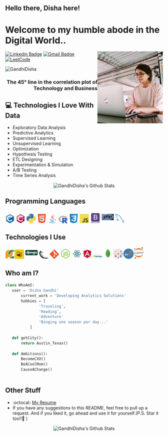 ## Hello there, Disha here!

<h1>Welcome to my humble abode in the Digital World..</h1> 

<img src = 'https://raw.githubusercontent.com/GandhiDisha/GandhiDisha/main/images/myself.JPG' alt = 'A little code here and there' align='right' height="230px"/>

[![Linkedin Badge](https://img.shields.io/badge/-dishagandhi-blue?style=flat-square&logo=Linkedin&logoColor=white&link=https://linkedin.com/in/dishagandhi24)](https://linkedin.com/in/dishagandhi24) [![Gmail Badge](https://img.shields.io/badge/-disha.gandhi@utexas.edu-c14438?style=flat-square&logo=Gmail&logoColor=white&link=mailto:disha.gandhi@utexas.edu)](mailto:disha.gandhi@utexas.edu) [![LeetCode](https://img.shields.io/badge/dynamic/json?style=plastic&labelColor=black&color=%23ffa116&label=Solved&query=solvedOverTotal&url=https%3A%2F%2Fleetcode-badge.vercel.app%2Fapi%2Fusers%2Fapraneetkumar&logo=leetcode&logoColor=yellow)](https://leetcode.com/apraneetkumar/)
<p align="left"> <img src="https://komarev.com/ghpvc/?username=GandhiDisha" alt="GandhiDisha" /> </p>

<h3 style="text-align: right">The 45° line in the correlation plot of Technology and Business</h3>

## :computer: Technologies I Love With Data
* Exploratory Data Analysis
* Predictive Analytics
* Supervised Learning
* Unsupervised Learning
* Optimization
* Hypothesis Testing
* ETL Designing
* Experimentation & Simulation
* A/B Testing
* Time Series Analysis


<p align="center">
<img width="450" align="center" src="https://github-readme-stats-ruby-one.vercel.app/api/top-langs/?username=GandhiDisha&layout=compact" alt="GandhiDisha's Github Stats" />
</p>

## Programming Languages
<img src = 'https://raw.githubusercontent.com/GandhiDisha/GandhiDisha/main/images/c-original.svg' width='30'/> <img src = 'https://raw.githubusercontent.com/GandhiDisha/GandhiDisha/main/images/cpp.svg' width='30'/> <img src = 'https://raw.githubusercontent.com/GandhiDisha/GandhiDisha/main/images/python2.png' height='30'/>  <img src = 'https://raw.githubusercontent.com/GandhiDisha/GandhiDisha/main/images/html.svg' width='30'/> <img src='https://raw.githubusercontent.com/GandhiDisha/GandhiDisha/main/images/java.svg' width='30'/> <img src = 'https://raw.githubusercontent.com/GandhiDisha/GandhiDisha/main/images/r.png' width='30'/> <img src = 'https://raw.githubusercontent.com/GandhiDisha/GandhiDisha/main/images/css.svg' width='30'/> <img src = 'https://raw.githubusercontent.com/GandhiDisha/GandhiDisha/main/images/js.svg' width='30'/> <img src = 'https://raw.githubusercontent.com/GandhiDisha/GandhiDisha/main/images/bootstrap.svg' width='33'/> <img src = 'https://raw.githubusercontent.com/GandhiDisha/GandhiDisha/main/images/php.svg' width='40'/> <img src = 'https://raw.githubusercontent.com/GandhiDisha/GandhiDisha/main/images/sql.svg' width='30'/> 
 
 ## Technologies I Use
 <img src = 'https://raw.githubusercontent.com/GandhiDisha/GandhiDisha/main/images/pycharm.svg' width='30'/><img src = 'https://raw.githubusercontent.com/GandhiDisha/GandhiDisha/main/images/powerbi.png' width='30'/> <img src = 'https://raw.githubusercontent.com/GandhiDisha/GandhiDisha/main/images/django.svg' height='40'/> <img src = 'https://raw.githubusercontent.com/GandhiDisha/GandhiDisha/main/images/flask.png' width='30'/> <img src = 'https://raw.githubusercontent.com/GandhiDisha/GandhiDisha/main/images/git.svg' width='30'/> <img src = 'https://raw.githubusercontent.com/GandhiDisha/GandhiDisha/main/images/nodejs.svg' width='33'/> <img src = 'https://raw.githubusercontent.com/GandhiDisha/GandhiDisha/main/images/react.svg' width='33'/><img src = 'https://raw.githubusercontent.com/GandhiDisha/GandhiDisha/main/images/angular.jpg' width='33'/><img src = 'https://raw.githubusercontent.com/GandhiDisha/GandhiDisha/main/images/hadoop.jpg' width='33'/><img src = 'https://raw.githubusercontent.com/GandhiDisha/GandhiDisha/main/images/mongo.png' width='33'/><img src = 'https://raw.githubusercontent.com/GandhiDisha/GandhiDisha/main/images/tableau.png' width='33'/><img src = 'https://raw.githubusercontent.com/GandhiDisha/GandhiDisha/main/images/mysql.png' width='33'/><img src = 'https://raw.githubusercontent.com/GandhiDisha/GandhiDisha/main/images/jupyter.png' width='33'/>
 
 ## Who am I?
 ```python
 class WhoAmI:
 	user = 'Disha Gandhi'
		current_work = 'Developing Analytics Solutions'
		hobbies = [
				'Traveling',
				'Reading',
				'Adventure'
				'Binging one season per day...'
			]
	
	def getCity():
		return Austin_Texas()
	
	def Ambitions():
		BecomeCXO()
		BeACoolMom()
		CauseAChange()
	
 ```
 
 
## Other Stuff
  - :octocat: [My Resume](https://drive.google.com/file/d/1O686K8_xL5R3ggE_gT-7tO2m6A5kATrl/view?usp=sharing)
  - If you have any suggestions to this README, feel free to pull up a request. And if you liked it, go ahead and use it for yourself.(P.S. Star it too!!:grimacing: )

<p align="center">
<img width="450" align="center" src="https://github-readme-stats-defcon27.vercel.app/api?username=GandhiDisha&show_icons=true&line_height=21&theme=react" alt="GandhiDisha's Github Stats" />
</p>
 
 
